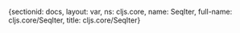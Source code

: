 {sectionid: docs, layout: var, ns: cljs.core, name: SeqIter, full-name: cljs.core/SeqIter,
  title: cljs.core/SeqIter}

